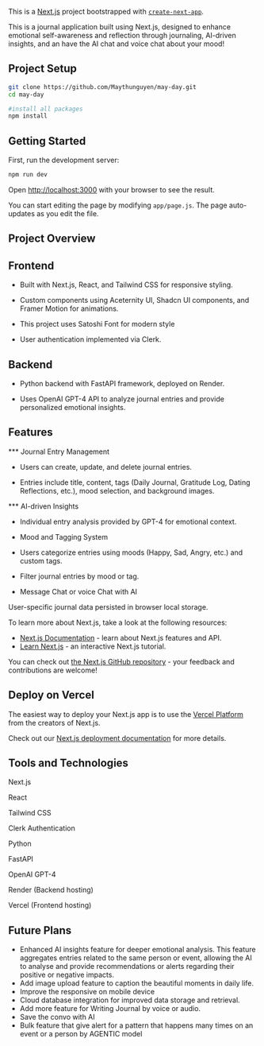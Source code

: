 This is a [Next.js](https://nextjs.org) project bootstrapped with [`create-next-app`](https://github.com/vercel/next.js/tree/canary/packages/create-next-app).

This is a journal application built using Next.js, designed to enhance emotional self-awareness and reflection through journaling, AI-driven insights, and an have the AI chat and voice chat about your mood! 

## Project Setup
```bash
git clone https://github.com/Maythunguyen/may-day.git
cd may-day

#install all packages 
npm install
```

## Getting Started

First, run the development server:

```bash
npm run dev
```

Open [http://localhost:3000](http://localhost:3000) with your browser to see the result.

You can start editing the page by modifying `app/page.js`. The page auto-updates as you edit the file.


## Project Overview
## Frontend

- Built with Next.js, React, and Tailwind CSS for responsive styling.

- Custom components using Aceternity UI, Shadcn UI components, and Framer Motion for animations.

- This project uses Satoshi Font for modern style 

- User authentication implemented via Clerk.

## Backend

- Python backend with FastAPI framework, deployed on Render.

- Uses OpenAI GPT-4 API to analyze journal entries and provide personalized emotional insights.

## Features
*** Journal Entry Management

- Users can create, update, and delete journal entries.

- Entries include title, content, tags (Daily Journal, Gratitude Log, Dating Reflections, etc.), mood selection, and background images.

*** AI-driven Insights

- Individual entry analysis provided by GPT-4 for emotional context.

- Mood and Tagging System

- Users categorize entries using moods (Happy, Sad, Angry, etc.) and custom tags.

- Filter journal entries by mood or tag.

- Message Chat or voice Chat with AI 


User-specific journal data persisted in browser local storage.

To learn more about Next.js, take a look at the following resources:

- [Next.js Documentation](https://nextjs.org/docs) - learn about Next.js features and API.
- [Learn Next.js](https://nextjs.org/learn) - an interactive Next.js tutorial.

You can check out [the Next.js GitHub repository](https://github.com/vercel/next.js) - your feedback and contributions are welcome!

## Deploy on Vercel

The easiest way to deploy your Next.js app is to use the [Vercel Platform](https://vercel.com/new?utm_medium=default-template&filter=next.js&utm_source=create-next-app&utm_campaign=create-next-app-readme) from the creators of Next.js.

Check out our [Next.js deployment documentation](https://nextjs.org/docs/app/building-your-application/deploying) for more details.

## Tools and Technologies
Next.js

React

Tailwind CSS

Clerk Authentication

Python

FastAPI

OpenAI GPT-4

Render (Backend hosting)

Vercel (Frontend hosting)

## Future Plans
- Enhanced AI insights feature for deeper emotional analysis. This feature aggregates entries related to the same person or event, allowing the AI to analyse and provide recommendations or alerts regarding their positive or negative impacts.
- Add image upload feature to caption the beautiful moments in daily life. 
- Improve the responsive on mobile device
- Cloud database integration for improved data storage and retrieval.
- Add more feature for Writing Journal by voice or audio.
- Save the convo with AI
- Bulk feature that give alert for a pattern that happens many times on an event or a person by AGENTIC model 

